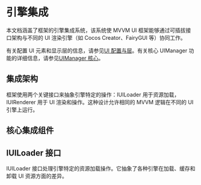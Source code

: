 # 引擎集成

本文档涵盖了框架的引擎集成系统，该系统使 MVVM UI 框架能够通过可插拔接口架构与不同的 UI 渲染引擎（如 Cocos Creator、FairyGUI 等）协同工作。

有关配置 UI 元素和显示层的信息，请参见[UI 配置与层](04-03-03-03-ui-configuration-layers.md)。有关核心 UIManager 功能的详细信息，请参见[UIManager 核心](04-03-03-01-uimanager-core.md)。

## 集成架构

框架使用两个关键接口来抽象引擎特定的操作：IUILoader 用于资源加载，IUIRenderer 用于 UI 渲染和操作。这种设计允许相同的 MVVM 逻辑在不同的 UI 引擎上运行。

## 核心集成组件

## IUILoader 接口

IUILoader 接口处理引擎特定的资源加载操作。它抽象了各种引擎在加载、缓存和卸载 UI 资源方面的差异。
